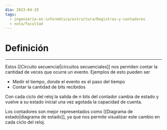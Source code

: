 ```yaml
---
dia: 2023-04-29
tags:
  - ingeniería-en-informática/estructura/Registros-y-contadores
  - nota/facultad
---
```

# Definición
---
Estos [[Circuito secuencial|circuitos secuenciales]] nos permiten contar la cantidad de veces que ocurre un evento. Ejemplos de esto pueden ser
* Medir el tiempo, donde el evento es el paso del tiempo
* Contar la cantidad de bits recibidos

Con cada ciclo del reloj la salida de $n$ bits del contador cambia de estado y vuelve a su estado inicial una vez agotada la capacidad de cuenta.

Los contadores son mejor representados como [[Diagrama de estado|diagrama de estado]], ya que nos permite visualizar este cambio en cada ciclo del reloj.